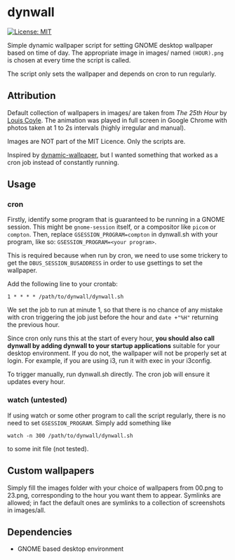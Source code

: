 # dynwall

[![License: MIT](https://img.shields.io/badge/License-MIT-yellow.svg)](https://opensource.org/licenses/MIT)

Simple dynamic wallpaper script for setting GNOME desktop wallpaper based on
time of day. The appropriate image in images/ named `(HOUR).png` is chosen at
every time the script is called.

The script only sets the wallpaper and depends on cron to run regularly.

## Attribution

Default collection of wallpapers in images/ are taken from _The 25th Hour_ by
[Louis Coyle](http://louie.co.nz/). The animation was played in full screen in
Google Chrome with photos taken at 1 to 2s intervals (highly irregular and
manual).

Images are NOT part of the MIT Licence. Only the scripts are.

Inspired by [dynamic-wallpaper](https://github.com/adi1090x/dynamic-wallpaper),
but I wanted something that worked as a cron job instead of constantly running.

## Usage

### cron

Firstly, identify some program that is guaranteed to be running in a GNOME
session. This might be `gnome-session` itself, or a compositor like `picom` or
`compton`. Then, replace `GSESSION_PROGRAM=compton` in dynwall.sh with your
program, like so: `GSESSION_PROGRAM=<your program>`.

This is required because when run by cron, we need to use some trickery
to get the `DBUS_SESSION_BUSADDRESS` in order to use gsettings to set the
wallpaper.

Add the following line to your crontab:

```
1 * * * * /path/to/dynwall/dynwall.sh
```

We set the job to run at minute 1, so that there is no chance of any mistake
with cron triggering the job just before the hour and `date +"%H"` returning the
previous hour.

Since cron only runs this at the start of every hour, **you should also call
dynwall by adding dynwall to your startup applications** suitable for
your desktop environment. If you do not, the wallpaper will not be properly set
at login. For example, if you are using i3, run it with exec in your i3config.

To trigger manually, run dynwall.sh directly. The cron job will ensure it
updates every hour.

### watch (untested)

If using watch or some other program to call the script regularly, there is no
need to set `GSESSION_PROGRAM`. Simply add something like

```
watch -n 300 /path/to/dynwall/dynwall.sh
```

to some init file (not tested).

## Custom wallpapers

Simply fill the images folder with your choice of wallpapers from 00.png to
23.png, corresponding to the hour you want them to appear. Symlinks are allowed;
in fact the default ones are symlinks to a collection of screenshots in
images/all.

## Dependencies

- GNOME based desktop environment
